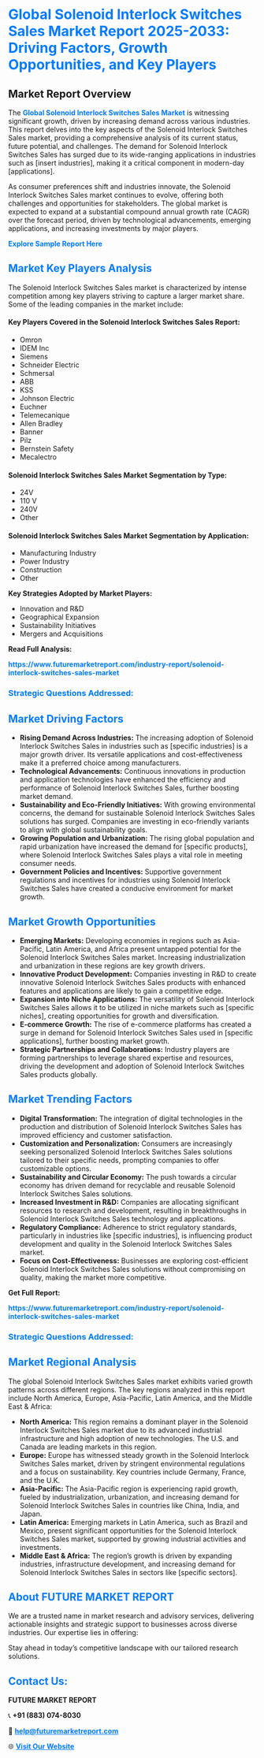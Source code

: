 <h1 style="color: #007BFF;">Global Solenoid Interlock Switches Sales Market Report 2025-2033: Driving Factors, Growth Opportunities, and Key Players</h1>

<section id="overview">
<h2>Market Report Overview</h2>
<p>The <a href="https://www.futuremarketreport.com/industry-report/solenoid-interlock-switches-sales-market" style="color: #007BFF; text-decoration: none;"><strong>Global Solenoid Interlock Switches Sales Market</strong></a> is witnessing significant growth, driven by increasing demand across various industries. This report delves into the key aspects of the Solenoid Interlock Switches Sales market, providing a comprehensive analysis of its current status, future potential, and challenges. The demand for Solenoid Interlock Switches Sales has surged due to its wide-ranging applications in industries such as [insert industries], making it a critical component in modern-day [applications].</p>
<p>As consumer preferences shift and industries innovate, the Solenoid Interlock Switches Sales market continues to evolve, offering both challenges and opportunities for stakeholders. The global market is expected to expand at a substantial compound annual growth rate (CAGR) over the forecast period, driven by technological advancements, emerging applications, and increasing investments by major players.</p>
</section>

<section id="overview">
<p><a href="https://www.futuremarketreport.com/request-sample/reportId=105060" style="color: #007BFF; text-decoration: none;"><strong>Explore Sample Report Here</strong></a></p>
</section>

<section id="key-players">
<h2 style="color: #007BFF;">Market Key Players Analysis</h2>
<p>The Solenoid Interlock Switches Sales market is characterized by intense competition among key players striving to capture a larger market share. Some of the leading companies in the market include:</p>
<h4>Key Players Covered in the Solenoid Interlock Switches Sales Report:</h4>
<ul><li>Omron</li><li>IDEM Inc</li><li>Siemens</li><li>Schneider Electric</li><li>Schmersal</li><li>ABB</li><li>KSS</li><li>Johnson Electric</li><li>Euchner</li><li>Telemecanique</li><li>Allen Bradley</li><li>Banner</li><li>Pilz</li><li>Bernstein Safety</li><li>Mecalectro</li></ul>
<h4>Solenoid Interlock Switches Sales Market Segmentation by Type:</h4>
<ul><li>24V</li><li>110 V</li><li>240V</li><li>Other</li></ul>

<h4>Solenoid Interlock Switches Sales Market Segmentation by Application:</h4>
<ul><li>Manufacturing Industry</li><li>Power Industry</li><li>Construction</li><li>Other</li></ul>
<p><strong>Key Strategies Adopted by Market Players:</strong></p>
<ul>
<li>Innovation and R&D</li>
<li>Geographical Expansion</li>
<li>Sustainability Initiatives</li>
<li>Mergers and Acquisitions</li>
</ul>
</section>

<section>
<p><strong>Read Full Analysis: </strong></p><a href="https://www.futuremarketreport.com/industry-report/solenoid-interlock-switches-sales-market" style="color: #007BFF; text-decoration: none;"><strong>https://www.futuremarketreport.com/industry-report/solenoid-interlock-switches-sales-market</strong></a>
<h3 style="color: #007BFF;">Strategic Questions Addressed:</h3>
</section>

<section id="driving-factors">
<h2 style="color: #007BFF;">Market Driving Factors</h2>
<ul>
<li><strong>Rising Demand Across Industries:</strong> The increasing adoption of Solenoid Interlock Switches Sales in industries such as [specific industries] is a major growth driver. Its versatile applications and cost-effectiveness make it a preferred choice among manufacturers.</li>
<li><strong>Technological Advancements:</strong> Continuous innovations in production and application technologies have enhanced the efficiency and performance of Solenoid Interlock Switches Sales, further boosting market demand.</li>
<li><strong>Sustainability and Eco-Friendly Initiatives:</strong> With growing environmental concerns, the demand for sustainable Solenoid Interlock Switches Sales solutions has surged. Companies are investing in eco-friendly variants to align with global sustainability goals.</li>
<li><strong>Growing Population and Urbanization:</strong> The rising global population and rapid urbanization have increased the demand for [specific products], where Solenoid Interlock Switches Sales plays a vital role in meeting consumer needs.</li>
<li><strong>Government Policies and Incentives:</strong> Supportive government regulations and incentives for industries using Solenoid Interlock Switches Sales have created a conducive environment for market growth.</li>
</ul>
</section>

<section id="growth-opportunities">
<h2 style="color: #007BFF;">Market Growth Opportunities</h2>
<ul>
<li><strong>Emerging Markets:</strong> Developing economies in regions such as Asia-Pacific, Latin America, and Africa present untapped potential for the Solenoid Interlock Switches Sales market. Increasing industrialization and urbanization in these regions are key growth drivers.</li>
<li><strong>Innovative Product Development:</strong> Companies investing in R&D to create innovative Solenoid Interlock Switches Sales products with enhanced features and applications are likely to gain a competitive edge.</li>
<li><strong>Expansion into Niche Applications:</strong> The versatility of Solenoid Interlock Switches Sales allows it to be utilized in niche markets such as [specific niches], creating opportunities for growth and diversification.</li>
<li><strong>E-commerce Growth:</strong> The rise of e-commerce platforms has created a surge in demand for Solenoid Interlock Switches Sales used in [specific applications], further boosting market growth.</li>
<li><strong>Strategic Partnerships and Collaborations:</strong> Industry players are forming partnerships to leverage shared expertise and resources, driving the development and adoption of Solenoid Interlock Switches Sales products globally.</li>
</ul>
</section>

<section id="trending-factors">
<h2 style="color: #007BFF;">Market Trending Factors</h2>
<ul>
<li><strong>Digital Transformation:</strong> The integration of digital technologies in the production and distribution of Solenoid Interlock Switches Sales has improved efficiency and customer satisfaction.</li>
<li><strong>Customization and Personalization:</strong> Consumers are increasingly seeking personalized Solenoid Interlock Switches Sales solutions tailored to their specific needs, prompting companies to offer customizable options.</li>
<li><strong>Sustainability and Circular Economy:</strong> The push towards a circular economy has driven demand for recyclable and reusable Solenoid Interlock Switches Sales solutions.</li>
<li><strong>Increased Investment in R&D:</strong> Companies are allocating significant resources to research and development, resulting in breakthroughs in Solenoid Interlock Switches Sales technology and applications.</li>
<li><strong>Regulatory Compliance:</strong> Adherence to strict regulatory standards, particularly in industries like [specific industries], is influencing product development and quality in the Solenoid Interlock Switches Sales market.</li>
<li><strong>Focus on Cost-Effectiveness:</strong> Businesses are exploring cost-efficient Solenoid Interlock Switches Sales solutions without compromising on quality, making the market more competitive.</li>
</ul>
</section>

<section>
<p><strong>Get Full Report: </strong></p><a href="https://www.futuremarketreport.com/industry-report/solenoid-interlock-switches-sales-market" style="color: #007BFF; text-decoration: none;"><strong>https://www.futuremarketreport.com/industry-report/solenoid-interlock-switches-sales-market</strong></a>
<h3 style="color: #007BFF;">Strategic Questions Addressed:</h3>
</section>


<section id="regional-analysis">
<h2 style="color: #007BFF;">Market Regional Analysis</h2>
<p>The global Solenoid Interlock Switches Sales market exhibits varied growth patterns across different regions. The key regions analyzed in this report include North America, Europe, Asia-Pacific, Latin America, and the Middle East & Africa:</p>
<ul>
<li><strong>North America:</strong> This region remains a dominant player in the Solenoid Interlock Switches Sales market due to its advanced industrial infrastructure and high adoption of new technologies. The U.S. and Canada are leading markets in this region.</li>
<li><strong>Europe:</strong> Europe has witnessed steady growth in the Solenoid Interlock Switches Sales market, driven by stringent environmental regulations and a focus on sustainability. Key countries include Germany, France, and the U.K.</li>
<li><strong>Asia-Pacific:</strong> The Asia-Pacific region is experiencing rapid growth, fueled by industrialization, urbanization, and increasing demand for Solenoid Interlock Switches Sales in countries like China, India, and Japan.</li>
<li><strong>Latin America:</strong> Emerging markets in Latin America, such as Brazil and Mexico, present significant opportunities for the Solenoid Interlock Switches Sales market, supported by growing industrial activities and investments.</li>
<li><strong>Middle East & Africa:</strong> The region’s growth is driven by expanding industries, infrastructure development, and increasing demand for Solenoid Interlock Switches Sales in sectors like [specific sectors].</li>
</ul>
</section>

<footer>
<h2 style="color: #007BFF;">About FUTURE MARKET REPORT</h2>
<p>We are a trusted name in market research and advisory services, delivering actionable insights and strategic support to businesses across diverse industries. Our expertise lies in offering:</p>

<p>Stay ahead in today’s competitive landscape with our tailored research solutions.</p>

<h2 style="color: #007BFF;">Contact Us:</h2>
<p><strong>FUTURE MARKET REPORT</strong></p>
<p>📞 <strong>+91 (883) 074-8030</strong></p>
<p>📧 <strong><a href="mailto:help@futuremarketreport.com" style="color: #007BFF;">help@futuremarketreport.com</a></strong></p>
<p>🌐 <strong><a href="https://www.futuremarketreport.com/" style="color: #007BFF;">Visit Our Website</a></strong></p>
</footer>
